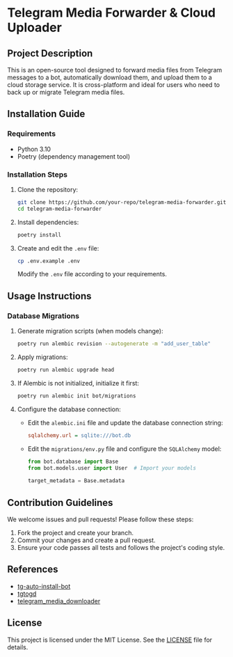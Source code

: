 # Telegram Media Forwarder & Cloud Uploader

## Project Description

This is an open-source tool designed to forward media files from Telegram messages to a bot, automatically download
them, and upload them to a cloud storage service. It is cross-platform and ideal for users who need to back up or
migrate Telegram media files.

## Installation Guide

### Requirements

- Python 3.10
- Poetry (dependency management tool)

### Installation Steps

1. Clone the repository:
    ```bash
    git clone https://github.com/your-repo/telegram-media-forwarder.git
    cd telegram-media-forwarder
    ```

2. Install dependencies:
   ```bash
   poetry install
   ```

3. Create and edit the `.env` file:
   ```bash
   cp .env.example .env
   ```
   Modify the `.env` file according to your requirements.

## Usage Instructions

### Database Migrations

1. Generate migration scripts (when models change):
   ```bash
   poetry run alembic revision --autogenerate -m "add_user_table"
   ```

2. Apply migrations:
   ```bash
   poetry run alembic upgrade head
   ```

3. If Alembic is not initialized, initialize it first:
   ```bash
   poetry run alembic init bot/migrations
   ```

4. Configure the database connection:
    - Edit the `alembic.ini` file and update the database connection string:
      ```ini
      sqlalchemy.url = sqlite:///bot.db
      ```

    - Edit the `migrations/env.py` file and configure the `SQLAlchemy` model:
      ```python
      from bot.database import Base
      from bot.models.user import User  # Import your models
 
      target_metadata = Base.metadata
      ```

## Contribution Guidelines

We welcome issues and pull requests! Please follow these steps:

1. Fork the project and create your branch.
2. Commit your changes and create a pull request.
3. Ensure your code passes all tests and follows the project's coding style.

## References

- [tg-auto-install-bot](https://github.com/ershiyi21/myprogram)
- [tgtogd](https://github.com/Xiefengshang/tgtogd)
- [telegram_media_downloader](https://github.com/tangyoha/telegram_media_downloader)

## License

This project is licensed under the MIT License. See the [LICENSE](LICENSE) file for details.
